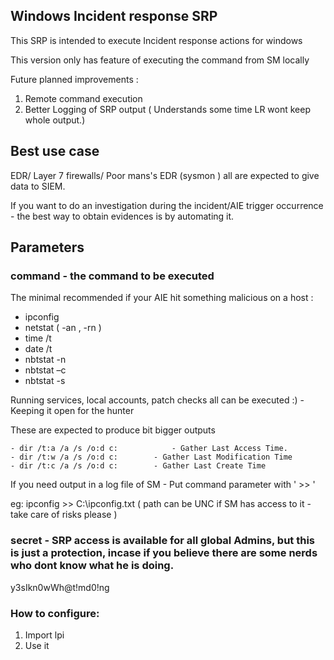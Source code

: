 ﻿## Windows Incident response SRP

This SRP is intended to execute Incident response actions for windows

This version only has feature of executing the command from SM locally

Future planned improvements :
 1. Remote command execution
 2. Better Logging of SRP output ( Understands some time LR wont keep whole output.) 
 
## Best use case

EDR/ Layer 7 firewalls/ Poor mans's EDR (sysmon )   all are expected to give data to SIEM.

If you want to do an investigation during the incident/AIE trigger occurrence  -  the best way to obtain evidences is by automating it.


 
## Parameters

### command - the command to be executed 

The minimal recommended if your AIE hit something malicious on a host : 
 - ipconfig
 - netstat ( -an , -rn ) 
 - time /t
 - date /t 
 - nbtstat -n
 - nbtstat –c
 - nbtstat -s
 
 Running services, local accounts, patch checks  all can be executed :)  - Keeping it open for the hunter
 
 These are expected to produce bit bigger outputs

	- dir /t:a /a /s /o:d c:    		- Gather Last Access Time.
	- dir /t:w /a /s /o:d c:		- Gather Last Modification Time 
	- dir /t:c /a /s /o:d c:		- Gather Last Create Time
 
If you need output in  a log file of SM - Put command parameter with ' >> '

eg:
	ipconfig >> C:\ipconfig.txt  ( path can be UNC if SM has access to it - take care of risks please ) 

### secret - SRP access is available for all global Admins, but this is just a protection, incase if you believe there are some nerds who dont know what he is doing.
 
y3sIkn0wWh@t!md0!ng


### How to configure: 

 1. Import lpi 
 2. Use it



 



